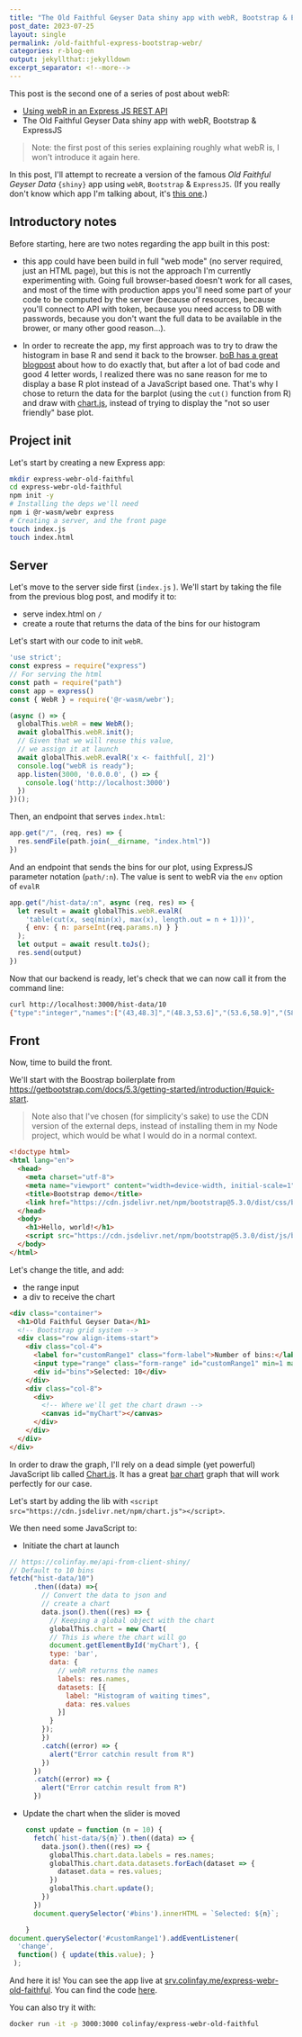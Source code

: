 ```yaml
---
title: "The Old Faithful Geyser Data shiny app with webR, Bootstrap & ExpressJS"
post_date: 2023-07-25
layout: single
permalink: /old-faithful-express-bootstrap-webr/
categories: r-blog-en
output: jekyllthat::jekylldown
excerpt_separator: <!--more-->
---
```


This post is the second one of a series of post about webR:

+ [Using webR in an Express JS REST API](/calling-webr-from-expressjs/)
+ The Old Faithful Geyser Data shiny app with webR, Bootstrap & ExpressJS

> Note: the first post of this series explaining roughly what webR is, I won't introduce it again here.

In this post, I'll attempt to recreate a version of the famous *Old Faithful Geyser Data* `{shiny}` app using `webR`, `Bootstrap` & `ExpressJS`.
(If you really don't know which app I'm talking about, it's [this one](https://gallery.shinyapps.io/001-hello/).)

## Introductory notes

Before starting, here are two notes regarding the app built in this post:

- this app could have been build in full "web mode" (no server required, just an HTML page), but this is not the approach I'm currently experimenting with.
Going full browser-based doesn't work for all cases, and most of the time with production apps you'll need some part of your code to be computed by the server (because of resources, because you'll connect to API with token, because you need access to DB with passwords, because you don't want the full data to be available in the brower, or many other good reason...).

- In order to recreate the app, my first approach was to try to draw the histogram in base R and send it back to the browser.
[boB has a great blogpost](https://rud.is/b/2023/03/18/the-road-to-ggplot2-in-webr-part-1-the-road-is-paved-with-good-base-r-plots/) about how to do exactly that, but after a lot of bad code and good 4 letter words, I realized there was no sane reason for me to display a base R plot instead of a JavaScript based one.
That's why I chose to return the data for the barplot (using the `cut()` function from R) and draw with [chart.js](https://www.chartjs.org/), instead of trying to display the "not so user friendly" base plot.

## Project init

Let's start by creating a new Express app:

```bash
mkdir express-webr-old-faithful
cd express-webr-old-faithful
npm init -y
# Installing the deps we'll need
npm i @r-wasm/webr express
# Creating a server, and the front page
touch index.js
touch index.html
```

## Server

Let's move to the server side first (`index.js` ).
We'll start by taking the file from the previous blog post, and modify it to:

- serve index.html on `/`
- create a route that returns the data of the bins for our histogram

Let's start with our code to init `webR`.

```javascript
'use strict';
const express = require("express")
// For serving the html
const path = require("path")
const app = express()
const { WebR } = require('@r-wasm/webr');

(async () => {
  globalThis.webR = new WebR();
  await globalThis.webR.init();
  // Given that we will reuse this value,
  // we assign it at launch
  await globalThis.webR.evalR('x <- faithful[, 2]')
  console.log("webR is ready");
  app.listen(3000, '0.0.0.0', () => {
    console.log('http://localhost:3000')
  })
})();
```

Then, an endpoint that serves `index.html`:

```javascript
app.get("/", (req, res) => {
  res.sendFile(path.join(__dirname, "index.html"))
})
```

And an endpoint that sends the bins for our plot, using ExpressJS parameter notation (`path/:n`).
The value is sent to webR via the `env` option of `evalR`

```javascript
app.get("/hist-data/:n", async (req, res) => {
  let result = await globalThis.webR.evalR(
    'table(cut(x, seq(min(x), max(x), length.out = n + 1)))',
    { env: { n: parseInt(req.params.n) } }
  );
  let output = await result.toJs();
  res.send(output)
})
```

Now that our backend is ready, let's check that we can now call it from the command line:

```bash
curl http://localhost:3000/hist-data/10
{"type":"integer","names":["(43,48.3]","(48.3,53.6]","(53.6,58.9]","(58.9,64.2]","(64.2,69.5]","(69.5,74.8]","(74.8,80.1]","(80.1,85.4]","(85.4,90.7]","(90.7,96]"],"values":[15,28,26,24,9,23,62,55,23,6]}
```

## Front

Now, time to build the front.

We'll start with the Boostrap boilerplate from <https://getbootstrap.com/docs/5.3/getting-started/introduction/#quick-start>.

> Note also that I've chosen (for simplicity's sake) to use the CDN version of the external deps, instead of installing them in my Node project, which would be what I would do in a normal context.

```html
<!doctype html>
<html lang="en">
  <head>
    <meta charset="utf-8">
    <meta name="viewport" content="width=device-width, initial-scale=1">
    <title>Bootstrap demo</title>
    <link href="https://cdn.jsdelivr.net/npm/bootstrap@5.3.0/dist/css/bootstrap.min.css" rel="stylesheet" integrity="sha384-9ndCyUaIbzAi2FUVXJi0CjmCapSmO7SnpJef0486qhLnuZ2cdeRhO02iuK6FUUVM" crossorigin="anonymous">
  </head>
  <body>
    <h1>Hello, world!</h1>
    <script src="https://cdn.jsdelivr.net/npm/bootstrap@5.3.0/dist/js/bootstrap.bundle.min.js" integrity="sha384-geWF76RCwLtnZ8qwWowPQNguL3RmwHVBC9FhGdlKrxdiJJigb/j/68SIy3Te4Bkz" crossorigin="anonymous"></script>
  </body>
</html>
```

Let's change the title, and add:

- the range input
- a div to receive the chart

```html
<div class="container">
  <h1>Old Faithful Geyser Data</h1>
  <!-- Bootstrap grid system -->
  <div class="row align-items-start">
    <div class="col-4">
      <label for="customRange1" class="form-label">Number of bins:</label>
      <input type="range" class="form-range" id="customRange1" min=1 max=30 value=10>
      <div id="bins">Selected: 10</div>
    </div>
    <div class="col-8">
      <div>
        <!-- Where we'll get the chart drawn -->
        <canvas id="myChart"></canvas>
      </div>
    </div>
  </div>
</div>
```

In order to draw the graph, I'll rely on a dead simple (yet powerful) JavaScript lib called [Chart.js](https://www.chartjs.org/).
It has a great [bar chart](https://www.chartjs.org/docs/latest/charts/bar.html) graph that will work perfectly for our case.

Let's start by adding the lib with `<script src="https://cdn.jsdelivr.net/npm/chart.js"></script>`.

We then need some JavaScript to:

- Initiate the chart at launch

```javascript
// https://colinfay.me/api-from-client-shiny/
// Default to 10 bins
fetch("hist-data/10")
      .then((data) =>{
        // Convert the data to json and
        // create a chart
        data.json().then((res) => {
          // Keeping a global object with the chart
          globalThis.chart = new Chart(
          // This is where the chart will go
          document.getElementById('myChart'), {
          type: 'bar',
          data: {
            // webR returns the names
            labels: res.names,
            datasets: [{
              label: "Histogram of waiting times",
              data: res.values
            }]
          }
        });
        })
        .catch((error) => {
          alert("Error catchin result from R")
        })
      })
      .catch((error) => {
        alert("Error catchin result from R")
      })
```

- Update the chart when the slider is moved

```javascript
    const update = function (n = 10) {
      fetch(`hist-data/${n}`).then((data) => {
        data.json().then((res) => {
          globalThis.chart.data.labels = res.names;
          globalThis.chart.data.datasets.forEach(dataset => {
            dataset.data = res.values;
          })
          globalThis.chart.update();
        })
      })
      document.querySelector('#bins').innerHTML = `Selected: ${n}`;

    }
document.querySelector('#customRange1').addEventListener(
  'change',
  function() { update(this.value); }
 );
```

And here it is!
You can see the app live at [srv.colinfay.me/express-webr-old-faithful](https://srv.colinfay.me/express-webr-old-faithful/).
You can find the code [here](https://github.com/ColinFay/webr-examples/tree/main/express-webr-old-faithful).

You can also try it with:

```bash
docker run -it -p 3000:3000 colinfay/express-webr-old-faithful
```